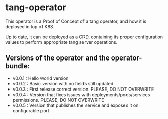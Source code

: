# tang-operator

This operator is a Proof of Concept of a tang operator, and how it is deployed in top of K8S.

Up to date, it can be deployed as a CRD, containing its proper configuration values to perform appropriate tang server operations.

Versions of the operator and the operator-bundle:
-------------------------------------------------

* v0.0.1 : Hello world version
* v0.0.2 : Basic version with no fields still updated
* v0.0.3 : First release correct version. PLEASE, DO NOT OVERWRITE
* v0.0.4 : Version that fixes issues with deployments/pods/services permissions. PLEASE, DO NOT OVERWRITE
* v0.0.5 : Version that publishes the service and exposes it on configurable port
